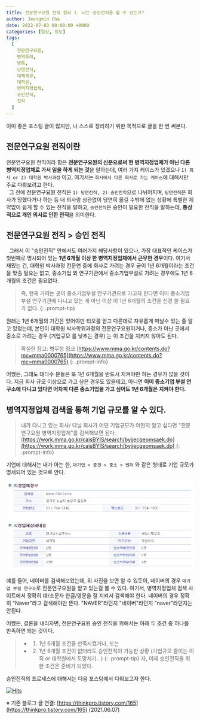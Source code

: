 ```yaml
---
title: 전문연구요원 전직 정리 1. 나는 승인전직을 할 수 있는가?
author: Jeongmin Cha
date: 2022-07-03 00:00:00 +0000
categories: [일상, 정보]
tags:
  [
    전문연구요원,
    병역특례,
    병특,
    당연전직,
    대체복무,
    대학원,
    병역지정업체,
    승인전직,
    전직
  ]
---
```


이미 좋은 포스팅 글이 많지만, 나 스스로 정리하기 위한 목적으로 글을 한 번 써본다.  

## 전문연구요원 전직이란 

전문연구요원 전직이라 함은 **전문연구요원의 신분으로써 현 병역지정업체가 아닌 다른 병역지정업체로 가서 일을 하게 되는 것**을 말하는데, 여러 가지 케이스가 있겠으나 `1) 회사 or 2) 대학원 박사과정` 이고, 여기서는 `회사에서 다른 회사로 가는 케이스`에 대해서만 주로 다뤄보려고 한다.  
 
그 전에 전문연구요원 전직은 `1) 당연전직, 2) 승인전직`으로 나뉘어지며, `당연전직`은 회사가 망했다거나 하는 등 내 의사랑 상관없이 당연히 옮길 수밖에 없는 상황에 특별한 제약없이 쉽게 할 수 있는 전직을 말하고, `승인전직`은 승인이 필요한 전직을 말하는데, **통상적으로 개인 의사로 인한 전직**을 의미한다.  

## 전문연구요원 전직 > 승인 전직
 
그래서 이 "승인전직" 안에서도 여러가지 해당사항이 있으나, 가장 대표적인 케이스가 첫번째로 명시되어 있는 **1년 6개월 이상 한 병역지정업체에서 근무한 경우**이다. 여기서 재밌는 건, 대학원 박사과정 전문연 중에 회사로 가려는 경우 굳이 1년 6개월이라는 조건을 맞출 필요는 없고, 중소기업 외 연구기관에서 중소기업부설로 가려는 경우에도 1년 6개월의 조건은 필요없다.  
> 즉, 현재 가려는 곳이 중소기업부설 연구기관으로 가고자 한다면 이미 중소기업 부설 연구기관에 다니고 있는 게 아닌 이상 이 1년 6개월의 조건을 신경 쓸 필요가 없다. 
{: .prompt-tip}

원래는 1년 6개월의 기간은 있어야만 티오를 얻고 다른데로 자유롭게 떠날수 있는 줄 알고 있었는데, 본인이 대학원 박사학위과정의 전문연구요원이거나, 중소가 아닌 곳에서 중소로 가려는 경우 (기업규모 를 낮추는 경우) 는 이 조건을 지키지 않아도 된다.  
> 확실한 참고: 병무청 링크 [https://www.mma.go.kr/contents.do?mc=mma0000765](https://www.mma.go.kr/contents.do?mc=mma0000765)
{: .prompt-info}

어쨌든, 그래도 대다수 분들은 또 1년 6개월을 반드시 지켜야만 하는 경우가 많을 것이다. 지금 회사 규모 이상으로 가고 싶은 경우도 있을테고, 아니면 **이미 중소기업 부설 연구소에 다니고 있다면 어차피 다른 중소기업을 가고 싶어도 1년 6개월은 지켜야 한다.**  

## 병역지정업체 검색을 통해 기업 규모를 알 수 있다.

> 내가 다니고 있는 회사/ 다닐 회사가 어떤 기업규모가 어떤지 알고 싶다면 "전문연구요원 병역지정업체"를 검색해보면 된다. [https://work.mma.go.kr/caisBYIS/search/byjjecgeomsaek.do](https://work.mma.go.kr/caisBYIS/search/byjjecgeomsaek.do)
{: .prompt-info}

기업에 대해서는 내가 아는 한, `대기업 > 중견 > 중소 > 벤처` 와 같은 형태로 기업 규모가 명세되어 있는 것으로 안다.

![Img](/resources/posts/00005-1.png)

예를 들어, 네이버를 검색해보았는데, 위 사진을 보면 알 수 있듯이, 네이버의 경우 `대기업 부설 연구소`로 전문연구요원을 받고 있는걸 볼 수 있다. 여기서, 병역지정업체 검색 사이트에서 정확히 대/소문자 한글/영문을 잘 지켜서 검색해야 한다. 네이버의 경우 정확히 "Naver"라고 검색해야만 뜬다. "NAVER"라던지 "네이버"라던지 "naver"라던지는 안된다.  

어쨌든, 결론을 내리자면, 전문연구요원 승인 전직을 위해서는 아래 두 조건 중 하나를 만족하면 되는 것이다.  
> - 1) 1년 6개월 조건을 만족시켰거나, 또는
> - 2) 1년 6개월 조건이 없더라도 승인전직이 가능한 상황 (기업규모 줄이는 이직 or 대학원에서 도망치기...)
{: .prompt-tip}
자, 이제 승인전직을 위한 조건은 준비가 되었다.  

승인전직의 프로세스에 대해서는 다음 포스팅에서 다뤄보고자 한다.

[![Hits](https://hits.seeyoufarm.com/api/count/incr/badge.svg?url=https%3A%2F%2Fjeongmincha.github.io%2Fposts%2F00005%2F&count_bg=%2379C83D&title_bg=%23555555&icon=&icon_color=%23E7E7E7&title=hits&edge_flat=false)](https://hits.seeyoufarm.com)


※ 기존 블로그 글 연결: [https://thinkpro.tistory.com/165](https://thinkpro.tistory.com/165) (2021.06.07)